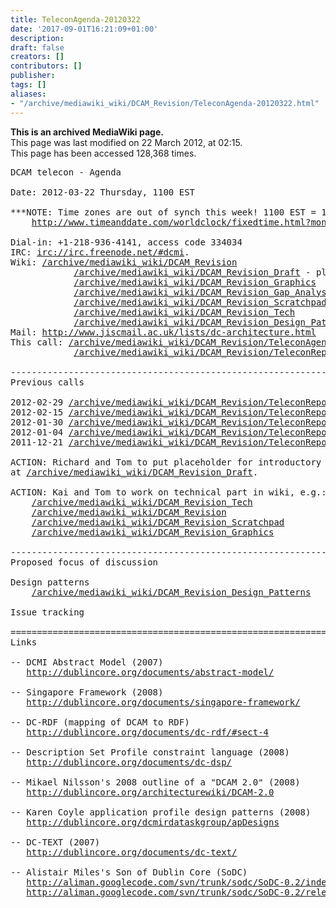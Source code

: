 ```yaml
---
title: TeleconAgenda-20120322
date: '2017-09-01T16:21:09+01:00'
description: 
draft: false
creators: []
contributors: []
publisher: 
tags: []
aliases:
- "/archive/mediawiki_wiki/DCAM_Revision/TeleconAgenda-20120322.html"
---
```


 **This is an archived MediaWiki page.**  
This page was last modified on 22 March 2012, at 02:15.  
This page has been accessed 128,368 times.

<pre>DCAM telecon - Agenda 

Date: 2012-03-22 Thursday, 1100 EST

***NOTE: Time zones are out of synch this week! 1100 EST = 1600 Amsterdam****
    <a href="http://www.timeanddate.com/worldclock/fixedtime.html?month=03&amp;day=22&amp;year=2012&amp;hour=15&amp;min=00&amp;sec=0&amp;p1=0" class="external free" rel="nofollow">http://www.timeanddate.com/worldclock/fixedtime.html?month=03&amp;day=22&amp;year=2012&amp;hour=15&amp;min=00&amp;sec=0&amp;p1=0</a>

Dial-in: +1-218-936-4141, access code 334034
IRC: <a href="irc://irc.freenode.net/#dcmi" class="external free" rel="nofollow">irc://irc.freenode.net/#dcmi</a>.
Wiki: <a href="/mediawiki_wiki/DCAM_Revision.md" class="external free" rel="nofollow">/archive/mediawiki_wiki/DCAM_Revision</a>
            <a href="/mediawiki_wiki/DCAM_Revision_Draft.md" class="external free" rel="nofollow">/archive/mediawiki_wiki/DCAM_Revision_Draft</a> - placeholder for draft
            <a href="/mediawiki_wiki/DCAM_Revision_Graphics.md" class="external free" rel="nofollow">/archive/mediawiki_wiki/DCAM_Revision_Graphics</a>
            <a href="/mediawiki_wiki/DCAM_Revision_Gap_Analysis.md" class="external free" rel="nofollow">/archive/mediawiki_wiki/DCAM_Revision_Gap_Analysis</a>
            <a href="/mediawiki_wiki/DCAM_Revision_Scratchpad.md" class="external free" rel="nofollow">/archive/mediawiki_wiki/DCAM_Revision_Scratchpad</a>
            <a href="/mediawiki_wiki/DCAM_Revision_Tech.md" class="external free" rel="nofollow">/archive/mediawiki_wiki/DCAM_Revision_Tech</a>
            <a href="/mediawiki_wiki/DCAM_Revision_Design_Patterns.md" class="external free" rel="nofollow">/archive/mediawiki_wiki/DCAM_Revision_Design_Patterns</a>
Mail: <a href="http://www.jiscmail.ac.uk/lists/dc-architecture.html" class="external free" rel="nofollow">http://www.jiscmail.ac.uk/lists/dc-architecture.html</a>
This call: <a href="/mediawiki_wiki/DCAM_Revision/TeleconAgenda-20120322.md" class="external free" rel="nofollow">/archive/mediawiki_wiki/DCAM_Revision/TeleconAgenda-20120322</a>
            <a href="/mediawiki_wiki/DCAM_Revision/TeleconReport-20120322.md" class="external free" rel="nofollow">/archive/mediawiki_wiki/DCAM_Revision/TeleconReport-20120322</a> [after call]

----------------------------------------------------------------------
Previous calls

2012-02-29 <a href="/mediawiki_wiki/DCAM_Revision/TeleconReport-20120229.md" class="external free" rel="nofollow">/archive/mediawiki_wiki/DCAM_Revision/TeleconReport-20120229</a>
2012-02-15 <a href="/mediawiki_wiki/DCAM_Revision/TeleconReport-20120215.md" class="external free" rel="nofollow">/archive/mediawiki_wiki/DCAM_Revision/TeleconReport-20120215</a>
2012-01-30 <a href="/mediawiki_wiki/DCAM_Revision/TeleconReport-20120130.md" class="external free" rel="nofollow">/archive/mediawiki_wiki/DCAM_Revision/TeleconReport-20120130</a>
2012-01-04 <a href="/mediawiki_wiki/DCAM_Revision/TeleconReport-20120104.md" class="external free" rel="nofollow">/archive/mediawiki_wiki/DCAM_Revision/TeleconReport-20120104</a>
2011-12-21 <a href="/mediawiki_wiki/DCAM_Revision/TeleconReport-20111221.md" class="external free" rel="nofollow">/archive/mediawiki_wiki/DCAM_Revision/TeleconReport-20111221</a>

ACTION: Richard and Tom to put placeholder for introductory text into wiki document
at <a href="/mediawiki_wiki/DCAM_Revision_Draft.md" class="external free" rel="nofollow">/archive/mediawiki_wiki/DCAM_Revision_Draft</a>.

ACTION: Kai and Tom to work on technical part in wiki, e.g.:
    <a href="/mediawiki_wiki/DCAM_Revision_Tech.md" class="external free" rel="nofollow">/archive/mediawiki_wiki/DCAM_Revision_Tech</a>
    <a href="/mediawiki_wiki/DCAM_Revision.md" class="external free" rel="nofollow">/archive/mediawiki_wiki/DCAM_Revision</a>
    <a href="/mediawiki_wiki/DCAM_Revision_Scratchpad.md" class="external free" rel="nofollow">/archive/mediawiki_wiki/DCAM_Revision_Scratchpad</a>
    <a href="/mediawiki_wiki/DCAM_Revision_Graphics.md" class="external free" rel="nofollow">/archive/mediawiki_wiki/DCAM_Revision_Graphics</a>

----------------------------------------------------------------------
Proposed focus of discussion

Design patterns
    <a href="/mediawiki_wiki/DCAM_Revision_Design_Patterns.md" class="external free" rel="nofollow">/archive/mediawiki_wiki/DCAM_Revision_Design_Patterns</a>    

Issue tracking

======================================================================
Links

-- DCMI Abstract Model (2007)
   <a href="http://dublincore.org/documents/abstract-model/" class="external free" rel="nofollow">http://dublincore.org/documents/abstract-model/</a>

-- Singapore Framework (2008)
   <a href="http://dublincore.org/documents/singapore-framework/" class="external free" rel="nofollow">http://dublincore.org/documents/singapore-framework/</a>

-- DC-RDF (mapping of DCAM to RDF)
   <a href="http://dublincore.org/documents/dc-rdf/#sect-4" class="external free" rel="nofollow">http://dublincore.org/documents/dc-rdf/#sect-4</a>

-- Description Set Profile constraint language (2008)
   <a href="http://dublincore.org/documents/dc-dsp/" class="external free" rel="nofollow">http://dublincore.org/documents/dc-dsp/</a>

-- Mikael Nilsson's 2008 outline of a "DCAM 2.0" (2008)
   <a href="http://dublincore.org/architecturewiki/DCAM-2.0" class="external free" rel="nofollow">http://dublincore.org/architecturewiki/DCAM-2.0</a>

-- Karen Coyle application profile design patterns (2008)
   <a href="http://dublincore.org/dcmirdataskgroup/apDesigns" class="external free" rel="nofollow">http://dublincore.org/dcmirdataskgroup/apDesigns</a>

-- DC-TEXT (2007)
   <a href="http://dublincore.org/documents/dc-text/" class="external free" rel="nofollow">http://dublincore.org/documents/dc-text/</a>

-- Alistair Miles's Son of Dublin Core (SoDC)
   <a href="http://aliman.googlecode.com/svn/trunk/sodc/SoDC-0.2/index.html" class="external free" rel="nofollow">http://aliman.googlecode.com/svn/trunk/sodc/SoDC-0.2/index.html</a>
   <a href="http://aliman.googlecode.com/svn/trunk/sodc/SoDC-0.2/release/SoDC-0_2.zip" class="external free" rel="nofollow">http://aliman.googlecode.com/svn/trunk/sodc/SoDC-0.2/release/SoDC-0_2.zip</a> - everything, zipped
</pre>
